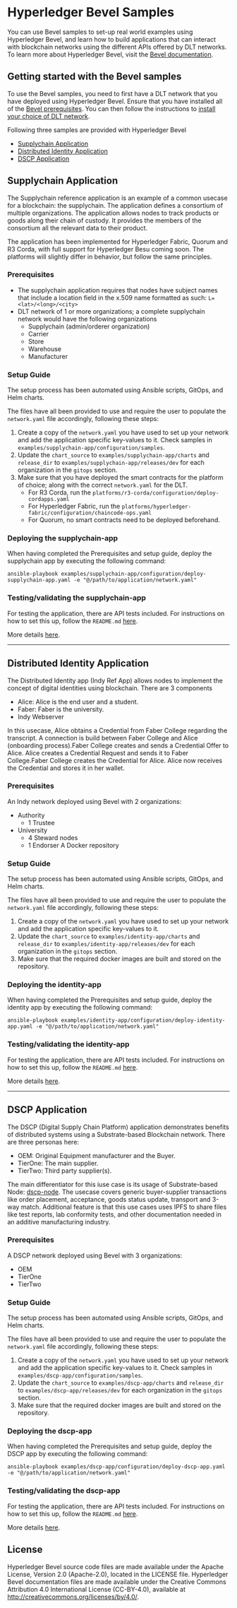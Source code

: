 [//]: # (##############################################################################################)
[//]: # (Copyright Accenture. All Rights Reserved.)
[//]: # (SPDX-License-Identifier: Apache-2.0)
[//]: # (##############################################################################################)

# Hyperledger Bevel Samples

You can use Bevel samples to set-up real world examples using Hyperledger Bevel, and learn how to build applications that can interact with blockchain networks using the different APIs offered by DLT networks. To learn more about Hyperledger Bevel, visit the [Bevel documentation](https://hyperledger-bevel.readthedocs.io/en/latest).

## Getting started with the Bevel samples

To use the Bevel samples, you need to first have a DLT network that you have deployed using Hyperledger Bevel. Ensure that you have installed all of the [Bevel prerequisites](https://hyperledger-bevel.readthedocs.io/en/latest/prerequisites.html). You can then follow the instructions to [install your choice of DLT network](https://hyperledger-bevel.readthedocs.io/en/latest/operationalguide.html).

Following three samples are provided with Hyperledger Bevel
- [Supplychain Application](#supplychain-application)
- [Distributed Identity Application](#distributed-identity-application)
- [DSCP Application](#dscp-application)

## Supplychain Application
The Supplychain reference application is an example of a common usecase for a blockchain: the supplychain. The application defines a consortium of multiple organizations. The application allows nodes to track products or goods along their chain of custody. It provides the members of the consortium all the relevant data to their product. 

The application has been implemented for Hyperledger Fabric, Quorum and R3 Corda, with full support for Hyperledger Besu coming soon. The platforms will slightly differ in behavior, but follow the same principles.

### Prerequisites

* The supplychain application requires that nodes have subject names that include a location field in the x.509 name formatted as such:
`L=<lat>/<long>/<city>`
* DLT network of 1 or more organizations; a complete supplychain network would have the following organizations
    - Supplychain (admin/orderer organization) 
    - Carrier
    - Store
    - Warehouse
    - Manufacturer

### Setup Guide

The setup process has been automated using Ansible scripts, GitOps, and Helm charts. 

The files have all been provided to use and require the user to populate the `network.yaml` file accordingly, following these steps:
1. Create a copy of the `network.yaml` you have used to set up your network and add the application specific key-values to it. Check samples in `examples/supplychain-app/configuration/samples`.
1. Update the `chart_source` to `examples/supplychain-app/charts` and `release_dir` to `examples/supplychain-app/releases/dev` for each organization in the `gitops` section.
1. Make sure that you have deployed the smart contracts for the platform of choice; along with the correct `network.yaml` for the DLT.
    - For R3 Corda, run the `platforms/r3-corda/configuration/deploy-cordapps.yaml`
    - For Hyperledger Fabric, run the `platforms/hyperledger-fabric/configuration/chaincode-ops.yaml`
    - For Quorum, no smart contracts need to be deployed beforehand.

### Deploying the supplychain-app
When having completed the Prerequisites and setup guide, deploy the supplychain app by executing the following command:

`ansible-playbook examples/supplychain-app/configuration/deploy-supplychain-app.yaml -e "@/path/to/application/network.yaml"`

### Testing/validating the supplychain-app
For testing the application, there are API tests included. For instructions on how to set this up, follow the `README.md` [here](examples/supplychain-app/tests/README.md).

More details [here](examples/supplychain-app/README.md).

---
## Distributed Identity Application

The Distributed Identity app (Indy Ref App) allows nodes to implement the concept of digital identities using blockchain.
There are 3 components
- Alice: Alice is the end user and a student.
- Faber: Faber is the university.
- Indy Webserver

In this usecase, Alice obtains a Credential from Faber College regarding the transcript. A connection is build between Faber College and Alice (onboarding process).Faber College creates and sends a Credential Offer to Alice. Alice creates a Credential Request and sends it to Faber College.Faber College creates the Credential for Alice. 
Alice now receives the Credential and stores it in her wallet.


### Prerequisites
An Indy network deployed using Bevel with 2 organizations:
- Authority
    - 1 Trustee
- University
    - 4 Steward nodes
    - 1 Endorser
A Docker repository

### Setup Guide

The setup process has been automated using Ansible scripts, GitOps, and Helm charts. 

The files have all been provided to use and require the user to populate the `network.yaml` file accordingly, following these steps:
1. Create a copy of the `network.yaml` you have used to set up your network and add the application specific key-values to it.
1. Update the `chart_source` to `examples/identity-app/charts` and `release_dir` to `examples/identity-app/releases/dev` for each organization in the `gitops` section.
1. Make sure that the required docker images are built and stored on the repository.

### Deploying the identity-app
When having completed the Prerequisites and setup guide, deploy the identity app by executing the following command:

`ansible-playbook examples/identity-app/configuration/deploy-identity-app.yaml -e "@/path/to/application/network.yaml"`

### Testing/validating the identity-app
For testing the application, there are API tests included. For instructions on how to set this up, follow the `README.md` [here](examples/identity-app/tests/README.md).

More details [here](examples/identity-app/README.md).

---
## DSCP Application

The DSCP (Digital Supply Chain Platform) application demonstrates benefits of distributed systems using a Substrate-based Blockchain network. There are three personas here: 
- OEM: Original Equipment manufacturer and the Buyer.
- TierOne: The main supplier.
- TierTwo: Third party supplier(s).

The main differentiator for this iuse case is its usage of Substrate-based Node: [dscp-node](https://github.com/inteli-poc/dscp-node). The usecase covers generic buyer-supplier transactions like order placement, acceptance, goods status update, transport and 3-way match. Additional feature is that this use cases uses IPFS to share files like test reports, lab conformity tests, and other documentation needed in an additive manufacturing industry.

### Prerequisites
A DSCP network deployed using Bevel with 3 organizations:
- OEM
- TierOne
- TierTwo

### Setup Guide

The setup process has been automated using Ansible scripts, GitOps, and Helm charts. 

The files have all been provided to use and require the user to populate the `network.yaml` file accordingly, following these steps:
1. Create a copy of the `network.yaml` you have used to set up your network and add the application specific key-values to it. Check samples in `examples/dscp-app/configuration/samples`.
1. Update the `chart_source` to `examples/dscp-app/charts` and `release_dir` to `examples/dscp-app/releases/dev` for each organization in the `gitops` section.
1. Make sure that the required docker images are built and stored on the repository.

### Deploying the dscp-app
When having completed the Prerequisites and setup guide, deploy the DSCP app by executing the following command:

`ansible-playbook examples/dscp-app/configuration/deploy-dscp-app.yaml -e "@/path/to/application/network.yaml"`

### Testing/validating the dscp-app
For testing the application, there are API tests included. For instructions on how to set this up, follow the `README.md` [here](examples/dscp-app/tests/README.md).

More details [here](examples/dscp-app/README.md).

## License
Hyperledger Bevel source code files are made available under the Apache License, Version 2.0 (Apache-2.0), located in the LICENSE file. Hyperledger Bevel documentation files are made available under the Creative Commons Attribution 4.0 International License (CC-BY-4.0), available at http://creativecommons.org/licenses/by/4.0/.
